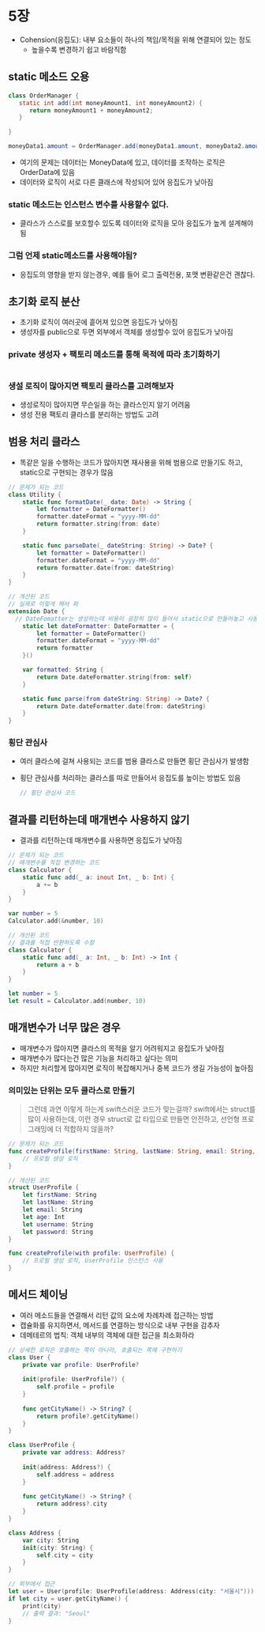 # 5장
- Cohension(응집도): 내부 요소들이 하나의 책임/목적을 위해 연결되어 있는 정도
  - 높을수록 변경하기 쉽고 바람직함

## static 메소드 오용
```java
class OrderManager {
   static int add(int moneyAmount1, int moneyAmount2) {
      return moneyAmount1 + moneyAmount2;
   }

}

moneyData1.amount = OrderManager.add(moneyData1.amount, moneyData2.amount);
```


- 여기의 문제는 데이터는 MoneyData에 있고, 데이터를 조작하는 로직은 OrderData에 있음
- 데이터와 로직이 서로 다른 클래스에 작성되어 있어 응집도가 낮아짐

### static 메소드는 인스턴스 변수를 사용할수 없다.
- 클라스가 스스로를 보호할수 있도록 데이터와 로직을 모아 응집도가 높게 설계해야됨

### 그럼 언제 static메소드를 사용해야됨?
- 응집도의 영향을 받지 않는경우, 예를 들어 로그 출력전용, 포맷 변환같은건 괜찮다.

## 초기화 로직 분산
- 초기화 로직이 여러곳에 흩어져 있으면 응집도가 낮아짐
- 생성자를 public으로 두면 외부에서 객체를 생성할수 있어 응집도가 낮아짐

### private 생성자 + 팩토리 메소드를 통해 목적에 따라 초기화하기
```swift

```

### 생설 로직이 많아지면 팩토리 클라스를 고려해보자
- 생성로직이 많아지면 무슨일을 하는 클라스인지 알기 어려움
- 생성 전용 팩토리 클라스를 분리하는 방법도 고려
  
## 범용 처리 클라스
- 똑같은 일을 수행하는 코드가 많아지면 재사용을 위해 범용으로 만들기도 하고, static으로 구현되는 경우가 많음

``` swift
// 문제가 되는 코드
class Utility {
    static func formatDate(_ date: Date) -> String {
        let formatter = DateFormatter()
        formatter.dateFormat = "yyyy-MM-dd"
        return formatter.string(from: date)
    }

    static func parseDate(_ dateString: String) -> Date? {
        let formatter = DateFormatter()
        formatter.dateFormat = "yyyy-MM-dd"
        return formatter.date(from: dateString)
    }
}

// 개선된 코드
// 실제로 이렇게 해서 퍼
extension Date {
  // DateFomatter는 생성하는데 비용이 굉장히 많이 들어서 static으로 만들어놓고 사용하는게 좋다.
    static let dateFormatter: DateFormatter = {
        let formatter = DateFormatter()
        formatter.dateFormat = "yyyy-MM-dd"
        return formatter
    }()

    var formatted: String {
        return Date.dateFormatter.string(from: self)
    }

    static func parse(from dateString: String) -> Date? {
        return Date.dateFormatter.date(from: dateString)
    }
}
```

### 횡단 관심사
- 여러 클라스에 걸쳐 사용되는 코드를 범용 클라스로 만들면 횡단 관심사가 발생함
- 횡단 관심사를 처리하는 클라스를 따로 만들어서 응집도를 높이는 방법도 있음
  
  ```swift
  // 횡단 관심사 코드
  ```

## 결과를 리턴하는데 매개변수 사용하지 않기
- 결과를 리턴하는데 매개변수를 사용하면 응집도가 낮아짐

``` swift
// 문제가 되는 코드
// 매개변수를 직접 변경하는 코드
class Calculator {
    static func add(_ a: inout Int, _ b: Int) {
        a += b
    }
}

var number = 5
Calculator.add(&number, 10)

// 개선된 코드
// 결과를 직접 반환하도록 수정
class Calculator {
    static func add(_ a: Int, _ b: Int) -> Int {
        return a + b
    }
}

let number = 5
let result = Calculator.add(number, 10)
```

## 매개변수가 너무 많은 경우
- 매개변수가 많아지면 클라스의 목적을 알기 어려워지고 응집도가 낮아짐
- 매개변수가 많다는건 많은 기능을 처리하고 싶다는 의미
- 하지만 처리할게 많아지면 로직이 복잡해지거나 중복 코드가 생길 가능성이 높아짐
  
### 의미있는 단위는 모두 클라스로 만들기
> 그런데 과연 이렇게 하는게 swift스러운 코드가 맞는걸까?
> swift에서는 struct를 많이 사용하는데, 이런 경우 struct로 값 타입으로 만들면 안전하고, 선언형 프로그래밍에 더 적합하지 않을까?

```swift
// 문제가 되는 코드
func createProfile(firstName: String, lastName: String, email: String, age: Int, username: String, password: String) {
    // 프로필 생성 로직
}

// 개선된 코드
struct UserProfile {
    let firstName: String
    let lastName: String
    let email: String
    let age: Int
    let username: String
    let password: String
}

func createProfile(with profile: UserProfile) {
    // 프로필 생성 로직, UserProfile 인스턴스 사용
}

```

## 메서드 체이닝
- 여러 메소드들을 연결해서 리턴 값의 요소에 차례차례 접근하는 방법
- 캡슐화를 유지하면서, 메서드를 연결하는 방식으로 내부 구현을 감추자
- 데메테르의 법칙: 객체 내부의 객체에 대한 접근을 최소화하라

```swift
// 상세한 로직은 호출하는 쪽이 아니라, 호출되는 쪽에 구현하기
class User {
    private var profile: UserProfile?
    
    init(profile: UserProfile?) {
        self.profile = profile
    }
    
    func getCityName() -> String? {
        return profile?.getCityName()
    }
}

class UserProfile {
    private var address: Address?
    
    init(address: Address?) {
        self.address = address
    }
    
    func getCityName() -> String? {
        return address?.city
    }
}

class Address {
    var city: String
    init(city: String) {
        self.city = city
    }
}

// 외부에서 접근
let user = User(profile: UserProfile(address: Address(city: "서울시")))
if let city = user.getCityName() {
    print(city)  
    // 출력 결과: "Seoul"
}
```
